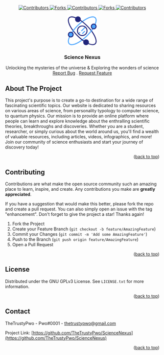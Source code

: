 <div align="center">
  <a href="https://github.com/TheTrustyPwo/ScienceNexus/graphs/contributors" target="_blank">
    <img src="https://img.shields.io/github/contributors/TheTrustyPwo/ScienceNexus.svg?style=for-the-badge" alt="Contributors">
  </a>
  <a href="https://github.com/TheTrustyPwo/ScienceNexus/network/members" target="_blank">
    <img src="https://img.shields.io/github/forks/TheTrustyPwo/ScienceNexus.svg?style=for-the-badge" alt="Forks">
  </a>
  <a href="https://github.com/TheTrustyPwo/ScienceNexus/stargazers" target="_blank">
    <img src="https://img.shields.io/github/stars/TheTrustyPwo/ScienceNexus.svg?style=for-the-badge" alt="Contributors">
  </a>
  <a href="https://github.com/TheTrustyPwo/ScienceNexus/issues" target="_blank">
    <img src="https://img.shields.io/github/issues/TheTrustyPwo/ScienceNexus.svg?style=for-the-badge" alt="Forks">
  </a>
  <a href="https://github.com/TheTrustyPwo/ScienceNexus/blob/master/LICENSE.txt" target="_blank">
    <img src="https://img.shields.io/github/license/TheTrustyPwo/ScienceNexus.svg?style=for-the-badge" alt="Contributors">
  </a>
</div>


<!-- PROJECT TITLE -->

<br>
<div align="center">

  <a href="https://github.com/TheTrustyPwo/ScienceNexus">
    <img src="src/assets/icon.png" alt="Logo" width="100" height="100">
  </a>

  <h3 align="center"><b>Science Nexus</b></h3>

  <p align="center">
    Unlocking the mysteries of the universe & Exploring the wonders of science 
    <br>
    <a href="https://github.com/TheTrustyPwo/ScienceNexus/issues">Report Bug</a>
    .
    <a href="https://github.com/TheTrustyPwo/ScienceNexus/issues">Request Feature</a>
  </p>
</div>



<!-- ABOUT THE PROJECT -->

## About The Project

This project's purpose is to create a go-to destination for a wide range of fascinating scientific topics. Our website is dedicated to sharing resources on various areas of science, from personality typology to computer science, to quantum physics. Our mission is to provide an online platform where people can learn and explore knowledge about the enthralling scientific theories, breakthroughs and discoveries. Whether you are a student, researcher, or simply curious about the world around us, you'll find a wealth of valuable resources, including articles, videos, infographics, and more! Join our community of science enthusiasts and start your journey of discovery today!

<p align="right">(<a href="#top">back to top</a>)</p>


<!-- CONTRIBUTING -->

## Contributing

Contributions are what make the open source community such an amazing place to learn, inspire, and create. Any contributions you make are **greatly appreciated**.

If you have a suggestion that would make this better, please fork the repo and create a pull request. You can also simply open an issue with the tag "enhancement".
Don't forget to give the project a star! Thanks again!

1. Fork the Project
2. Create your Feature Branch (`git checkout -b feature/AmazingFeature`)
3. Commit your Changes (`git commit -m 'Add some AmazingFeature'`)
4. Push to the Branch (`git push origin feature/AmazingFeature`)
5. Open a Pull Request

<p align="right">(<a href="#readme-top">back to top</a>)</p>


<!-- LICENSE -->

## License

Distributed under the GNU GPLv3 License. See `LICENSE.txt` for more information.

<p align="right">(<a href="#top">back to top</a>)</p>


<!-- CONTACT -->

## Contact

TheTrustyPwo - Pwo#0001 - thetrustypwo@gmail.com

Project Link: [https://github.com/TheTrustyPwo/ScienceNexus](https://github.com/TheTrustyPwo/ScienceNexus)

<p align="right">(<a href="#top">back to top</a>)</p>